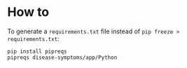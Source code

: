 # How to

To generate a `requirements.txt` file instead of `pip freeze > requirements.txt`:

```
pip install pipreqs
pipreqs disease-symptoms/app/Python
```
